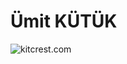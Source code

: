 # Ümit KÜTÜK


![kitcrest.com](https://app.kitchrest.com/static/media/logo.e1fa4f6daeefcbc4a2db.png)

